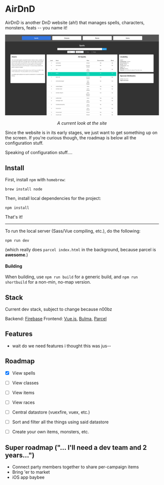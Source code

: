 # AirDnD

AirDnD is another DnD website (ah!) that manages spells, characters, monsters, feats -- you name it!


![Screenshot of website](current_screen.png)

<p align="center"><i>A current look at the site</i></p>

Since the website is in its early stages, we just want to get something up on the screen. If you're curious though, the roadmap is below all the configuration stuff.

Speaking of configuration stuff....


## Install

First, install `npm` with `homebrew`:

```
brew install node
```

Then, install local dependencies for the project:

```
npm install
```

That's it!

<hr>

To run the local server (Sass/Vue compiling, etc.), do the following:

```
npm run dev
```

(which really does `parcel index.html` in the background, because parcel is **awesome**.)


#### Building

When building, use `npm run build` for a generic build, and `npm run shortbuild` for a non-min, no-map version.

## Stack

Current dev stack, subject to change because n00bz

Backend: [Firebase](https://firebase.google.com/)
Frontend: [Vue.js](https://vuejs.org/), [Bulma](https://vuejs.org/), [Parcel](https://parceljs.org)


## Features

- wait do we need features i thought this was jus--


## Roadmap

- [x] View spells
- [ ] View classes
- [ ] View items
- [ ] View races
- [ ] Central datastore (vuexfire, vuex, etc.)
- [ ] Sort and filter all the things using said datastore
- [ ] Create your own items, monsters, etc.


## Super roadmap ("... I'll need a dev team and 2 years...")

- Connect party members together to share per-campaign items
- Bring 'er to market
- iOS app baybee
